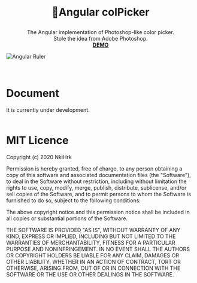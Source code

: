 # <p align="middle">🌈Angular colPicker</p>

<p align="middle">The Angular implementation of Photoshop-like color picker.
<br>Stole the idea from Adobe Photoshop.
<br><a href="https://nkihrk.github.io/ng-colPicker/"><b>DEMO</b></a>
</p>

![Angular Ruler](./src/assets/gif.png)
<br><br><br>
# Document
It is currently under development.
<br><br>

# MIT Licence
Copyright (c) 2020 NkiHrk

Permission is hereby granted, free of charge, to any person obtaining a copy of this software and associated documentation files (the "Software"), to deal in the Software without restriction, including without limitation the rights to use, copy, modify, merge, publish, distribute, sublicense, and/or sell copies of the Software, and to permit persons to whom the Software is furnished to do so, subject to the following conditions:

The above copyright notice and this permission notice shall be included in all copies or substantial portions of the Software.

THE SOFTWARE IS PROVIDED "AS IS", WITHOUT WARRANTY OF ANY KIND, EXPRESS OR IMPLIED, INCLUDING BUT NOT LIMITED TO THE WARRANTIES OF MERCHANTABILITY, FITNESS FOR A PARTICULAR PURPOSE AND NONINFRINGEMENT. IN NO EVENT SHALL THE AUTHORS OR COPYRIGHT HOLDERS BE LIABLE FOR ANY CLAIM, DAMAGES OR OTHER LIABILITY, WHETHER IN AN ACTION OF CONTRACT, TORT OR OTHERWISE, ARISING FROM, OUT OF OR IN CONNECTION WITH THE SOFTWARE OR THE USE OR OTHER DEALINGS IN THE SOFTWARE.